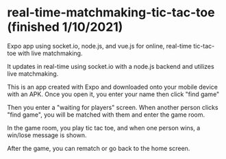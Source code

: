 # real-time-matchmaking-tic-tac-toe (finished 1/10/2021)
Expo app using socket.io, node.js, and vue.js for online, real-time tic-tac-toe with live matchmaking.

It updates in real-time using socket.io with a node.js backend and utilizes live matchmaking.

This is an app created with Expo and downloaded onto your mobile device with an APK. Once you open it, you enter your name then click "find game"

Then you enter a "waiting for players" screen. When another person clicks "find game", you will be matched with them and enter the game room.

In the game room, you play tic tac toe, and when one person wins, a win/lose message is shown.

After the game, you can rematch or go back to the home screen.



